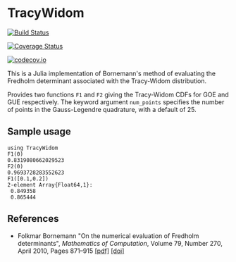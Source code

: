 # TracyWidom

[![Build Status](https://travis-ci.org/AustenLamacraft/TracyWidom.jl.svg?branch=master)](https://travis-ci.org/AustenLamacraft/TracyWidom.jl)

[![Coverage Status](https://coveralls.io/repos/AustenLamacraft/TracyWidom.jl/badge.svg?branch=master&service=github)](https://coveralls.io/github/AustenLamacraft/TracyWidom.jl?branch=master)

[![codecov.io](http://codecov.io/github/AustenLamacraft/TracyWidom.jl/coverage.svg?branch=master)](http://codecov.io/github/AustenLamacraft/TracyWidom.jl?branch=master)

This is a Julia implementation of Bornemann's method of evaluating the Fredholm determinant associated with the Tracy-Widom distribution.

Provides two functions `F1` and `F2` giving the Tracy-Widom CDFs for GOE and GUE respectively. The keyword argument `num_points` specifies the number of points in the Gauss-Legendre quadrature, with a default of 25.

## Sample usage

```
using TracyWidom
F1(0)
0.8319080662029523
F2(0)
0.9693728283552623
F1([0.1,0.2])
2-element Array{Float64,1}:
 0.849358
 0.865444
```

## References
- Folkmar Bornemann
    "On the numerical evaluation of Fredholm determinants",
    *Mathematics of Computation*,
    Volume 79, Number 270, April 2010, Pages 871–915
  [[pdf]](https://www.ams.org/journals/mcom/2010-79-270/S0025-5718-09-02280-7/S0025-5718-09-02280-7.pdf)
  [[doi]](https://doi.org/10.1090/S0025-5718-09-02280-7 )
